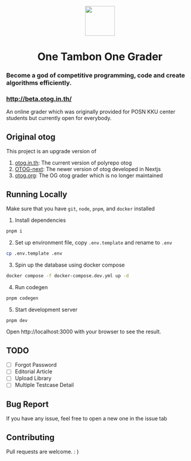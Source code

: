 <p align="center">
  <a href="https://otog.in.th">
    <img src="https://github.com/phakphum-dev/otog-frontend/raw/main/public/logo512.png" width="80" />
  </a>
</p>

<h1 align="center">One Tambon One Grader</h1>

### Become a god of competitive programming, code and create algorithms efficiently.

### http://beta.otog.in.th/

An online grader which was originally provided for POSN KKU center students but currently open for everybody.

## Original otog

This project is an upgrade version of

1. [otog.in.th](https://github.com/phakphum-dev/otog-frontend): The current version of polyrepo otog
2. [OTOG-next](https://github.com/karnjj/OTOG-next): The newer version of otog developed in Nextjs
3. [otog.org](https://github.com/phizaz/otog): The OG otog grader which is no longer maintained

## Running Locally

Make sure that you have `git`, `node`, `pnpm`, and `docker` installed

1. Install dependencies

```bash
pnpm i
```

2. Set up environment file, copy `.env.template` and rename to `.env`

```bash
cp .env.template .env
```

3. Spin up the database using docker compose

```bash
docker compose -f docker-compose.dev.yml up -d
```

4. Run codegen

```bash
pnpm codegen
```

5. Start development server

```bash
pnpm dev
```

Open http://localhost:3000 with your browser to see the result.

## TODO

- [ ] Forgot Password
- [ ] Editorial Article
- [ ] Upload Library
- [ ] Multiple Testcase Detail

## Bug Report

If you have any issue, feel free to open a new one in the issue tab

## Contributing

Pull requests are welcome. : )
